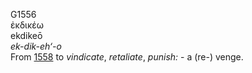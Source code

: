 G1556  
ἐκδικέω  
ekdikeō  
*ek-dik-eh‘-o*  
From [1558](g1558) to *vindicate*, *retaliate*, *punish:* - a (re-)
venge.  
